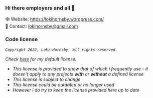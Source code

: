 ### Hi there employers and all 👋

🕸️ Website: https://lokihornsby.wordpress.com/ \
💬 Contact: lokihornsby@gmail.com       

### Code license

*`Copyright 2022, Loki-Hornsby, All rights reserved.`*

*Check [here](https://github.com/Loki-Hornsby/Loki-Hornsby/blob/main/LICENSE) for my default license.*
- *This license is provided to show that of which i frequently use - it doesn't apply to any projects **with** or **without** a defined license*
- *This license is subject to change*
- *This license could be outdated or no longer used*
- *However i do try to keep the license provided here up to date*
